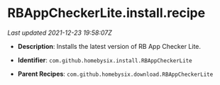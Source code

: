 # RBAppCheckerLite.install.recipe

_Last updated 2021-12-23 19:58:07Z_

- **Description**: Installs the latest version of RB App Checker Lite.

- **Identifier**: `com.github.homebysix.install.RBAppCheckerLite`

- **Parent Recipes**: `com.github.homebysix.download.RBAppCheckerLite`
